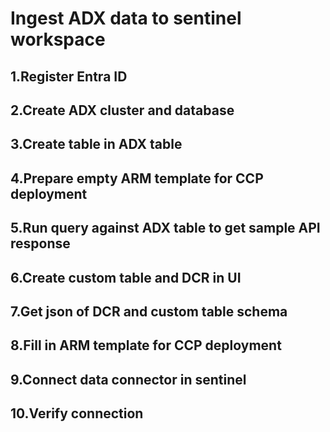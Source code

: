 # Ingest ADX data to sentinel workspace

## 1.Register Entra ID


## 2.Create ADX cluster and database


## 3.Create table in ADX table



## 4.Prepare empty ARM template for CCP deployment


## 5.Run query against ADX table to get sample API response

## 6.Create custom table and DCR in UI


## 7.Get json of DCR and custom table schema


## 8.Fill in ARM template for CCP deployment

## 9.Connect data connector in sentinel

## 10.Verify connection
